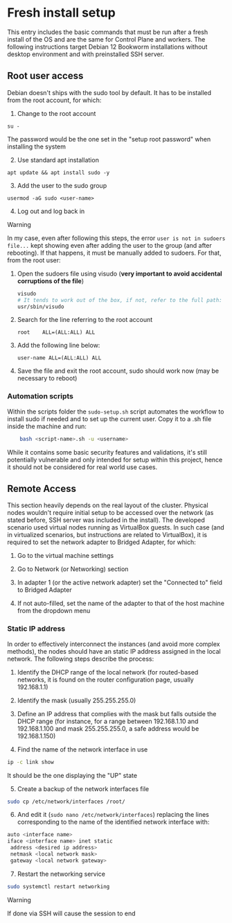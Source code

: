 # Fresh install setup

This entry includes the basic commands that must be run after a fresh install of the OS and are the same for Control Plane and workers. The following instructions target Debian 12 Bookworm installations without desktop environment and with preinstalled SSH server.

## Root user access

Debian doesn't ships with the sudo tool by default. It has to be installed from the root account, for which:

1. Change to the root account

```
su -
```

The password would be the one set in the "setup root password" when installing the system

2. Use standard apt installation

```
apt update && apt install sudo -y
```

3. Add the user to the sudo group

```
usermod -aG sudo <user-name>
```

4. Log out and log back in

> [!WARNING]
>
> In my case, even after following this steps, the error `user is not in sudoers file...` kept showing even after adding the user to the group (and after rebooting). If that happens, it must be manually added to sudoers. For that, from the root user:
> 1. Open the sudoers file using visudo (**very important to avoid accidental corruptions of the file**)
>
>       ```sh
>       visudo
>       # It tends to work out of the box, if not, refer to the full path:
>       usr/sbin/visudo
>       ```
>
> 2. Search for the line referring to the root account
>
>       ```root    ALL=(ALL:ALL) ALL```
>
> 3. Add the following line below:
>
>       ```user-name ALL=(ALL:ALL) ALL```
>
> 4. Save the file and exit the root account, sudo should work now (may be necessary to reboot)

### Automation scripts

Within the scripts folder the `sudo-setup.sh` script automates the workflow to install sudo if needed and to set up the current user. Copy it to a .sh file inside the machine and run:

```sh
    bash <script-name>.sh -u <username>
```

While it contains some basic security features and validations, it's still potentially vulnerable and only intended for setup within this project, hence it should not be considered for real world use cases.

## Remote Access

This section heavily depends on the real layout of the cluster. Physical nodes wouldn't require initial setup to be accessed over the network (as stated before, SSH server was included in the install). The developed scenario used virtual nodes running as VirtualBox guests. In such case (and in virtualized scenarios, but instructions are related to VirtualBox), it is required to set the network adapter to Bridged Adapter, for which:

1. Go to the virtual machine settings

2. Go to Network (or Networking) section

3. In adapter 1 (or the active network adapter) set the "Connected to" field to Bridged Adapter

4. If not auto-filled, set the name of the adapter to that of the host machine from the dropdown menu

### Static IP address

In order to effectively interconnect the instances (and avoid more complex methods), the nodes should have an static IP address assigned in the local network. The following steps describe the process:
 
1. Identify the DHCP range of the local network (for routed-based networks, it is found on the router configuration page, usually 192.168.1.1)

2. Identify the mask (usually 255.255.255.0)

3. Define an IP address that complies with the mask but falls outside the DHCP range (for instance, for a range between 192.168.1.10 and 192.168.1.100 and mask 255.255.255.0, a safe address would be 192.168.1.150)

4. Find the name of the network interface in use

```sh
ip -c link show
```

It should be the one displaying the "UP" state

5. Create a backup of the network interfaces file

```sh
sudo cp /etc/network/interfaces /root/
```

6. And edit it (`sudo nano /etc/network/interfaces`) replacing the lines corresponding to the name of the identified network interface with:

```sh
auto <interface name>
iface <interface name> inet static
 address <desired ip address>
 netmask <local network mask>
 gateway <local network gateway>
```

7. Restart the networking service

```sh
sudo systemctl restart networking
```

> [!WARNING]
>
> If done via SSH will cause the session to end